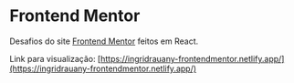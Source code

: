# Frontend Mentor

Desafios do site [Frontend Mentor](https://www.frontendmentor.io/) feitos em React.

Link para visualização: [https://ingridrauany-frontendmentor.netlify.app/](https://ingridrauany-frontendmentor.netlify.app/)